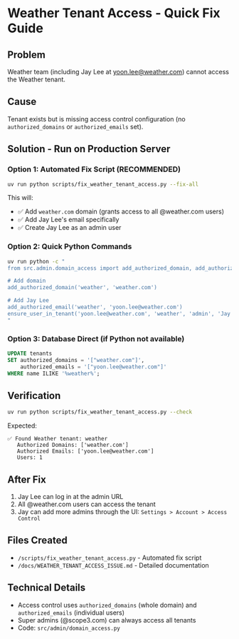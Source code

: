 # Weather Tenant Access - Quick Fix Guide

## Problem
Weather team (including Jay Lee at yoon.lee@weather.com) cannot access the Weather tenant.

## Cause
Tenant exists but is missing access control configuration (no `authorized_domains` or `authorized_emails` set).

## Solution - Run on Production Server

### Option 1: Automated Fix Script (RECOMMENDED)
```bash
uv run python scripts/fix_weather_tenant_access.py --fix-all
```

This will:
- ✅ Add `weather.com` domain (grants access to all @weather.com users)
- ✅ Add Jay Lee's email specifically
- ✅ Create Jay Lee as an admin user

### Option 2: Quick Python Commands
```bash
uv run python -c "
from src.admin.domain_access import add_authorized_domain, add_authorized_email, ensure_user_in_tenant

# Add domain
add_authorized_domain('weather', 'weather.com')

# Add Jay Lee
add_authorized_email('weather', 'yoon.lee@weather.com')
ensure_user_in_tenant('yoon.lee@weather.com', 'weather', 'admin', 'Jay Lee')
"
```

### Option 3: Database Direct (if Python not available)
```sql
UPDATE tenants
SET authorized_domains = '["weather.com"]',
    authorized_emails = '["yoon.lee@weather.com"]'
WHERE name ILIKE '%weather%';
```

## Verification
```bash
uv run python scripts/fix_weather_tenant_access.py --check
```

Expected:
```
✅ Found Weather tenant: weather
   Authorized Domains: ['weather.com']
   Authorized Emails: ['yoon.lee@weather.com']
   Users: 1
```

## After Fix
1. Jay Lee can log in at the admin URL
2. All @weather.com users can access the tenant
3. Jay can add more admins through the UI: `Settings > Account > Access Control`

## Files Created
- `/scripts/fix_weather_tenant_access.py` - Automated fix script
- `/docs/WEATHER_TENANT_ACCESS_ISSUE.md` - Detailed documentation

## Technical Details
- Access control uses `authorized_domains` (whole domain) and `authorized_emails` (individual users)
- Super admins (@scope3.com) can always access all tenants
- Code: `src/admin/domain_access.py`

